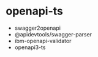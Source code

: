 # openapi-ts

- swagger2openapi
- @apidevtools/swagger-parser
- ibm-openapi-validator
- openapi3-ts
